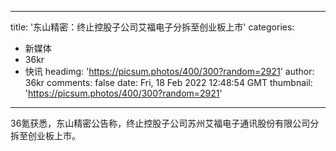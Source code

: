 
---
title: '东山精密：终止控股子公司艾福电子分拆至创业板上市'
categories: 
 - 新媒体
 - 36kr
 - 快讯
headimg: 'https://picsum.photos/400/300?random=2921'
author: 36kr
comments: false
date: Fri, 18 Feb 2022 12:48:54 GMT
thumbnail: 'https://picsum.photos/400/300?random=2921'
---

<div>   
36氪获悉，东山精密公告称，终止控股子公司苏州艾福电子通讯股份有限公司分拆至创业板上市。  
</div>
            